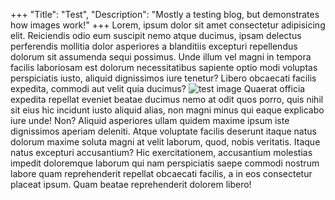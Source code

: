 +++
    "Title": "Test",
    "Description": "Mostly a testing blog, but demonstrates how images work!"
+++
Lorem, ipsum dolor sit amet consectetur adipisicing elit. Reiciendis odio eum suscipit nemo atque ducimus, ipsam delectus perferendis mollitia dolor asperiores a blanditiis excepturi repellendus dolorum sit assumenda sequi possimus.
Unde illum vel magni in tempora facilis laboriosam est dolorum necessitatibus sapiente optio modi voluptas perspiciatis iusto, aliquid dignissimos iure tenetur? Libero obcaecati facilis expedita, commodi aut velit quia ducimus?
![test image](/images/pf2_2fort_logo.jpg "Image")
Quaerat officia expedita repellat eveniet beatae ducimus nemo at odit quos porro, quis nihil sit eius hic incidunt iusto aliquid alias, non magni minus qui eaque explicabo iure unde! Non?
Aliquid asperiores ullam quidem maxime ipsum iste dignissimos aperiam deleniti. Atque voluptate facilis deserunt itaque natus dolorum maxime soluta magni at velit laborum, quod, nobis veritatis. Itaque natus excepturi accusantium?
Hic exercitationem, accusantium molestias impedit doloremque laborum qui nam perspiciatis saepe commodi nostrum labore quam reprehenderit repellat obcaecati facilis, a in eos consectetur placeat ipsum. Quam beatae reprehenderit dolorem libero!